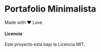 # Portafolio Minimalista

Made with ❤️ Love

#### Licencia
Este proyecto está bajo la Licencia MIT.
